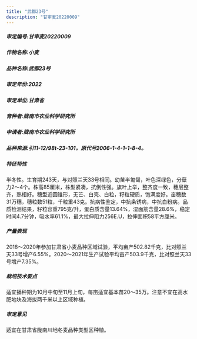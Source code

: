 ```yaml
---
title: "武都23号"
description: "甘审麦20220009"
---
```

##### 审定编号:甘审麦20220009

##### 作物名称:小麦

##### 品种名称:武都23号

##### 审定年份:2022

##### 审定单位:甘肃省

##### 育种者:陇南市农业科学研究所

##### 申请者:陇南市农业科学研究所

##### 品种来源:引11-12/98t-23-101。原代号2006-1-4-1-1-8-4。

##### 特征特性
半冬性。生育期243天，与对照兰天33号相同。幼苗半匍匐，叶色深绿色，分蘖力2～4个。株高85厘米，株型紧凑，抗倒性强。旗叶上举，整齐度一致，穗层整齐，熟相好。穗型近圆锥形，无芒、白壳、白粒，籽粒硬质，饱满度好。亩穗数31万穗，穗粒数51粒，千粒重43克。抗病性鉴定，中抗条锈病，中抗白粉病。品质检测结果，籽粒容重795克/升，蛋白质含量13.64%，湿面筋含量28.6%，稳定时间4.7分钟，吸水率61.1%，最大拉伸阻力256E.U，拉伸面积58平方厘米。

##### 产量表现
2018～2020年参加甘肃省小麦品种区域试验，平均亩产502.82千克，比对照兰天33号增产6.55%。2020～2021年生产试验平均亩产503.9千克，比对照兰天33号增产7.35%。

##### 栽培技术要点
适宜播种期为10月中旬至11月上旬，每亩适宜基本苗20～35万。注意不宜在高水肥地块及海拔两千米以上区域种植。

##### 审定意见
适宜在甘肃省陇南川地冬麦品种类型区种植。
